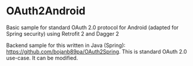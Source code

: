 # OAuth2Android
Basic sample for standard OAuth 2.0 protocol for Android (adapted for Spring security) using Retrofit 2 and Dagger 2

Backend sample for this written in Java (Spring): https://github.com/bojanb89pa/OAuth2Spring. This is standard OAuth 2.0 use-case. It can be modified.
